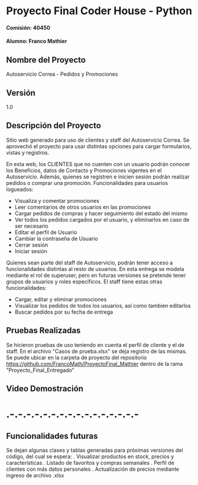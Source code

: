 # Proyecto Final Coder House - Python
#### Comisión: 40450
#### Alumno: Franco Mathier


## Nombre del Proyecto
Autoservicio Correa - Pedidos y Promociones


## Versión
1.0


## Descripción del Proyecto
Sitio web generado para uso de clientes y staff del Autoservicio Correa. Se aprovechó el proyecto para usar distintas opciones para cargar formularios, vistas y registros.

En esta web, los CLIENTES que no cuenten con un usuario podrán conocer los Beneficios, datos de Contacto y Promociones vigentes en el Autoservicio. Además, quienes se registren e inicien sesión podrán realizar pedidos o comprar una promoción.
Funcionalidades para usuarios logueados:
- Visualiza y comentar promociones
- Leer comentarios de otros usuarios en las promociones
- Cargar pedidos de compras y hacer seguimiento del estado del mismo
- Ver todos los pedidos cargados por el usuario, y eliminarlos en caso de ser necesario
- Editar el perfil de Usuario
- Cambiar la contraseña de Usuario
- Cerrar sesión
- Iniciar sesión

Quienes sean parte del staff de Autoservicio, podrán tener acceso a funcionalidades distintas al resto de usuarios. En esta entrega se modela mediante el rol de superuser, pero en futuras versiones se pretende tener grupos de usuarios y roles específicos. El staff tiene estas otras funcionalidades:
- Cargar, editar y eliminar promociones
- Visualizar los pedidos de todos los usuarios, así como tambien editarlos
- Buscar pedidos por su fecha de entrega


## Pruebas Realizadas
Se hicieron pruebas de uso teniendo en cuenta el perfil de cliente y el de staff. En el archivo "Casos de prueba.xlsx" se deja registro de las mismas. Se puede ubicar en la carpeta de proyecto del repositorio https://github.com/FrancoMath/ProyectoFinal_Mathier dentro de la rama "Proyecto_Final_Entregado"

## Video Demostración


# .-.-.-.-.-.-.-.-.-.-.-.-.-.-.-.- #
## Funcionalidades futuras
Se dejan algunas clases y tablas generadas para próximas versiones del código, del cual se espera:
. Visualizar productos en stock, precios y características
. Listado de favoritos y compras semanales
. Perfil de clientes con más datos personales
. Actualización de precios mediante ingreso de archivo .xlsx




